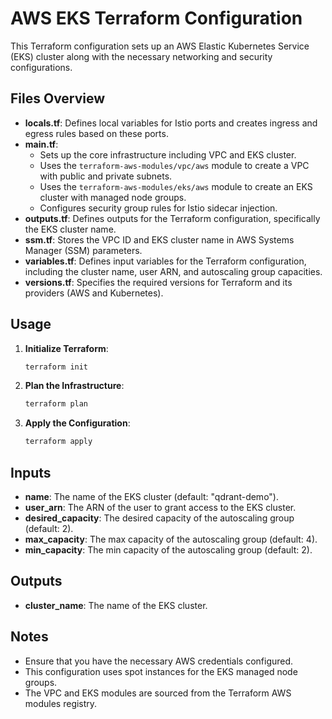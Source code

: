 
# AWS EKS Terraform Configuration

This Terraform configuration sets up an AWS Elastic Kubernetes Service (EKS) cluster along with the necessary networking and security configurations.

## Files Overview

- **locals.tf**: Defines local variables for Istio ports and creates ingress and egress rules based on these ports.
- **main.tf**: 
  - Sets up the core infrastructure including VPC and EKS cluster.
  - Uses the `terraform-aws-modules/vpc/aws` module to create a VPC with public and private subnets.
  - Uses the `terraform-aws-modules/eks/aws` module to create an EKS cluster with managed node groups.
  - Configures security group rules for Istio sidecar injection.
- **outputs.tf**: Defines outputs for the Terraform configuration, specifically the EKS cluster name.
- **ssm.tf**: Stores the VPC ID and EKS cluster name in AWS Systems Manager (SSM) parameters.
- **variables.tf**: Defines input variables for the Terraform configuration, including the cluster name, user ARN, and autoscaling group capacities.
- **versions.tf**: Specifies the required versions for Terraform and its providers (AWS and Kubernetes).

## Usage

1. **Initialize Terraform**:
   ```sh
   terraform init
   ```

2. **Plan the Infrastructure**:
   ```sh
   terraform plan
   ```

3. **Apply the Configuration**:
   ```sh
   terraform apply
   ```

## Inputs

- **name**: The name of the EKS cluster (default: "qdrant-demo").
- **user_arn**: The ARN of the user to grant access to the EKS cluster.
- **desired_capacity**: The desired capacity of the autoscaling group (default: 2).
- **max_capacity**: The max capacity of the autoscaling group (default: 4).
- **min_capacity**: The min capacity of the autoscaling group (default: 2).

## Outputs

- **cluster_name**: The name of the EKS cluster.

## Notes

- Ensure that you have the necessary AWS credentials configured.
- This configuration uses spot instances for the EKS managed node groups.
- The VPC and EKS modules are sourced from the Terraform AWS modules registry.
